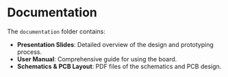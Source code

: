 # Documentation

The `documentation` folder contains:

- **Presentation Slides**: Detailed overview of the design and prototyping process.  
- **User Manual**: Comprehensive guide for using the board.  
- **Schematics & PCB Layout**: PDF files of the schematics and PCB design.
